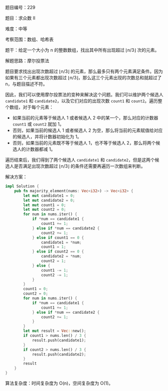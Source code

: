 题目编号：229

题目：求众数 II

难度：中等

考察范围：数组、哈希表

题干：给定一个大小为 n 的整数数组，找出其中所有出现超过 ⌊n/3⌋ 次的元素。

解题思路：摩尔投票法

题目要求找出出现次数超过 ⌊n/3⌋ 的元素，那么最多只有两个元素满足条件。因为如果有三个元素都出现次数超过 ⌊n/3⌋，那么这三个元素出现的次数总和就超过了 n，与题目描述不符。

因此，我们可以使用摩尔投票法的变种来解决这个问题。我们可以维护两个候选人 `candidate1` 和 `candidate2`，以及它们对应的出现次数 `count1` 和 `count2`。遍历整个数组，对于每个元素：

- 如果当前的元素等于候选人 1 或者候选人 2 中的某一个，那么对应的计数器 `count1` 或 `count2` 就加 1。
- 否则，如果当前的候选人 1 或者候选人 2 为空，那么将当前的元素赋值给对应的候选人，并将计数器初始化为 1。
- 否则，如果当前的元素既不等于候选人 1，也不等于候选人 2，那么将两个候选人的计数器都减 1。

遍历结束后，我们得到了两个候选人 `candidate1` 和 `candidate2`，但是这两个候选人是否满足出现次数超过 ⌊n/3⌋ 的条件还需要再遍历一次数组来判断。

解决方案：

```rust
impl Solution {
    pub fn majority_element(nums: Vec<i32>) -> Vec<i32> {
        let mut candidate1 = 0;
        let mut candidate2 = 0;
        let mut count1 = 0;
        let mut count2 = 0;
        for num in nums.iter() {
            if *num == candidate1 {
                count1 += 1;
            } else if *num == candidate2 {
                count2 += 1;
            } else if count1 == 0 {
                candidate1 = *num;
                count1 = 1;
            } else if count2 == 0 {
                candidate2 = *num;
                count2 = 1;
            } else {
                count1 -= 1;
                count2 -= 1;
            }
        }
        count1 = 0;
        count2 = 0;
        for num in nums.iter() {
            if *num == candidate1 {
                count1 += 1;
            } else if *num == candidate2 {
                count2 += 1;
            }
        }
        let mut result = Vec::new();
        if count1 > nums.len() / 3 {
            result.push(candidate1);
        }
        if count2 > nums.len() / 3 {
            result.push(candidate2);
        }
        result
    }
}
```

算法复杂度：时间复杂度为 O(n)，空间复杂度为 O(1)。